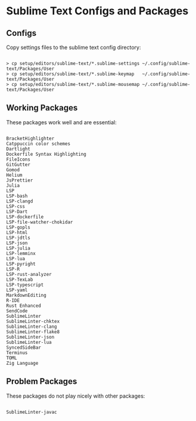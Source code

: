 # Sublime Text Configs and Packages

## Configs

Copy settings files to the sublime text config directory:

```

> cp setup/editors/sublime-text/*.sublime-settings ~/.config/sublime-text/Packages/User
> cp setup/editors/sublime-text/*.sublime-keymap   ~/.config/sublime-text/Packages/User
> cp setup/editors/sublime-text/*.sublime-mousemap ~/.config/sublime-text/Packages/User

```

## Working Packages

These packages work well and are essential:

```

BracketHighlighter
Catppuccin color schemes
Dartlight
Dockerfile Syntax Highlighting
FileIcons
GitGutter
Gomod
Helium
JsPrettier
Julia
LSP
LSP-bash
LSP-clangd
LSP-css
LSP-Dart
LSP-dockerfile
LSP-file-watcher-chokidar
LSP-gopls
LSP-html
LSP-jdtls
LSP-json
LSP-julia
LSP-lemminx
LSP-lua
LSP-pyright
LSP-R
LSP-rust-analyzer
LSP-TexLab
LSP-typescript
LSP-yaml
MarkdownEditing
R-IDE
Rust Enhanced
SendCode
SublimeLinter
SublimeLinter-chktex
SublimeLinter-clang
SublimeLinter-flake8
SublimeLinter-json
SublimeLinter-lua
SyncedSideBar
Terminus
TOML
Zig Language

```

## Problem Packages

These packages do not play nicely with other packages:

```

SublimeLinter-javac

```
